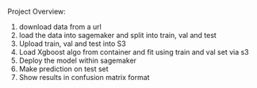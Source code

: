 Project Overview:

1. download data from a url
2. load the data into sagemaker and split into train, val and test
3. Upload train, val and test into S3
4. Load Xgboost algo from container and fit using train and val set via s3
5. Deploy the model within sagemaker 
6. Make prediction on test set 
7. Show results in confusion matrix format
